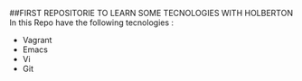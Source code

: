 ##FIRST REPOSITORIE TO LEARN SOME TECNOLOGIES WITH HOLBERTON
In this Repo have the following tecnologies :
 - Vagrant
 - Emacs
 - Vi
 - Git 

